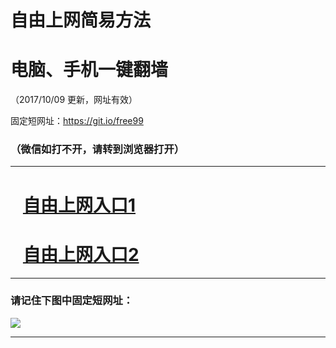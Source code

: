 ﻿# 自由上网简易方法

# 电脑、手机一键翻墙

（2017/10/09 更新，网址有效）

固定短网址：https://git.io/free99

### （微信如打不开，请转到浏览器打开）


***





# &nbsp;&nbsp; <a href="http://ft12103138.fwq-tz-1001.info/fwqtz01.html?t=100900125803 " target="_blank">自由上网入口1</a>
# &nbsp;&nbsp; <a href="http://ft285638905.fwq-tz-1002.info/fwqtz02.html?t=100900116851 " target="_blank">自由上网入口2</a>
***

### 请记住下图中固定短网址：

<img src="https://s3-us-west-2.amazonaws.com/fwq-1001/yjfq-20170905okok.png" /> 


***

